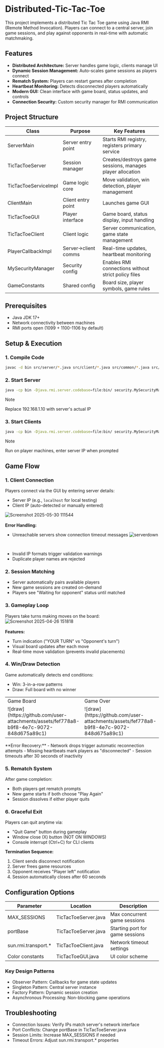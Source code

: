 # Distributed-Tic-Tac-Toe

This project implements a distributed Tic Tac Toe game using Java RMI (Remote Method Invocation). Players can connect to a central server, join game sessions, and play against opponents in real-time with automatic matchmaking.

## Features

- **Distributed Architecture:** Server handles game logic, clients manage UI
- **Dynamic Session Management:** Auto-scales game sessions as players connect
- **Rematch System:** Players can restart games after completion
- **Heartbeat Monitoring:** Detects disconnected players automatically
- **Modern GUI:** Clean interface with game board, status updates, and controls
- **Connection Security:** Custom security manager for RMI communication

## Project Structure

| Class                | Purpose                          | Key Features                                  |
|----------------------|----------------------------------|-----------------------------------------------|
| ServerMain           | Server entry point               | Starts RMI registry, registers primary service |
| TicTacToeServer      | Session manager                  | Creates/destroys game sessions, manages player allocation |
| TicTacToeServiceImpl | Game logic core                  | Move validation, win detection, player management |
| ClientMain           | Client entry point               | Launches game GUI                             |
| TicTacToeGUI         | Player interface                 | Game board, status display, input handling    |
| TicTacToeClient      | Client logic                     | Server communication, game state management   |
| PlayerCallbackImpl   | Server→client comms              | Real-time updates, heartbeat monitoring      |
| MySecurityManager    | Security config                  | Enables RMI connections without strict policy files |
| GameConstants        | Shared config                    | Board size, player symbols, game rules       |

## Prerequisites

- Java JDK 17+
- Network connectivity between machines
- RMI ports open (1099 + 1100-1106 by default)

## Setup & Execution

### 1. Compile Code
```bash
javac -d bin src/server/*.java src/client/*.java src/common/*.java src/security/*.java
```
### 2. Start Server
```bash
java -cp bin -Djava.rmi.server.codebase=file:bin/ security.MySecurityManager server.ServerMain 192.168.1.10
```
> [!NOTE]  
>Replace 192.168.1.10 with server's actual IP

### 3. Start Clients
```bash
java -cp bin -Djava.rmi.server.codebase=file:bin/ security.MySecurityManager client.ClientMain
```
> [!NOTE]  
>Run on player machines, enter server IP when prompted

## Game Flow

### 1. Client Connection
Players connect via the GUI by entering server details:
- Server IP (e.g., `localhost` for local testing)
- Client IP (auto-detected or manually entered)

![Screenshot 2025-05-30 111544](https://github.com/user-attachments/assets/891e3701-ef60-4f2b-b09a-42c3ba988c4f)
<br>
<br>
**Error Handling:**
- Unreachable servers show connection timeout messages
  ![serverdown](https://github.com/user-attachments/assets/eebbf300-a569-443d-86da-334d59c206c9)
<br>

- Invalid IP formats trigger validation warnings
- Duplicate player names are rejected

### 2. Session Matching
- Server automatically pairs available players
- New game sessions are created on-demand
- Players see "Waiting for opponent" status until matched

### 3. Gameplay Loop
Players take turns making moves on the board:
![Screenshot 2025-04-26 151818](https://github.com/user-attachments/assets/63e97e7a-7ac8-40d2-9b9f-e52a53f6d56d)
<br>
<br>
**Features:**
- Turn indication ("YOUR TURN" vs "Opponent's turn")
- Visual board updates after each move
- Real-time move validation (prevents invalid placements)

### 4. Win/Draw Detection
Game automatically detects end conditions:
- Win: 3-in-a-row patterns
- Draw: Full board with no winner
<table>
  <tr>
    <td>Game Board</td>
     <td>Game Over</td>
  </tr>
  <tr>
    <td>![draw](https://github.com/user-attachments/assets/fef778a8-b9f8-4e7c-9072-848d675a89c1)</td>
    <td>![draw](https://github.com/user-attachments/assets/fef778a8-b9f8-4e7c-9072-848d675a89c1)</td>
  </tr>
 </table>
**Error Recovery:**
- Network drops trigger automatic reconnection attempts
- Missing heartbeats mark players as "disconnected"
- Session timeouts after 30 seconds of inactivity

### 5. Rematch System
After game completion:
- Both players get rematch prompts
- New game starts if both choose "Play Again"
- Session dissolves if either player quits

### 6. Graceful Exit
Players can quit anytime via:
- "Quit Game" button during gameplay
- Window close (X) button (NOT ON WINDOWS)
- Console interrupt (Ctrl+C) for CLI clients

**Termination Sequence:**
1. Client sends disconnect notification
2. Server frees game resources
3. Opponent receives "Player left" notification
4. Session automatically closes after 60 seconds

## Configuration Options
| Parameter        	 | Location              | Description                          |
|--------------------|-----------------------|--------------------------------------|
| MAX_SESSIONS       |	TicTacToeServer.java |	Max concurrent game sessions        |
| portBase           |	TicTacToeServer.java |	Starting port for game sessions     |
| sun.rmi.transport.*|	TicTacToeClient.java |	Network timeout settings            |
| Color constants    |	TicTacToeGUI.java    |	UI color scheme                     |

### Key Design Patterns
- Observer Pattern: Callbacks for game state updates
- Singleton Pattern: Central server instance
- Factory Pattern: Dynamic session creation
- Asynchronous Processing: Non-blocking game operations

## Troubleshooting
- Connection Issues: Verify IPs match server's network interface
- Port Conflicts: Change portBase in TicTacToeServer.java
- Session Limits: Increase MAX_SESSIONS if needed
- Timeout Errors: Adjust sun.rmi.transport.* properties

